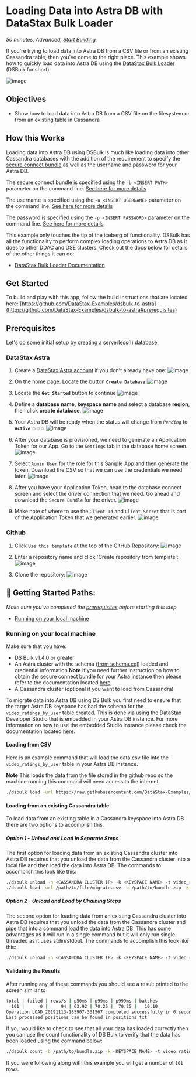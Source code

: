 <!--- STARTEXCLUDE --->
# Loading Data into Astra DB with DataStax Bulk Loader
*50 minutes, Advanced, [Start Building](https://github.com/DataStax-Examples/dsbulk-to-astra#prerequisites)*

If you're trying to load data into Astra DB from a CSV file or from an existing Cassandra table, then you've come to the right place. This example shows how to quickly load data into Astra DB using the [DataStax Bulk Loader](https://docs.datastax.com/en/dsbulk/doc/index.html) (DSBulk for short).
<!--- ENDEXCLUDE --->


![image](https://raw.githubusercontent.com/DataStax-Examples/dsbulk-to-astra/master/screenshot.png)


## Objectives
* Show how to load data into Astra DB from a CSV file on the filesystem or from an existing table in Cassandra
  
## How this Works
Loading data into Astra DB using DSBulk is much like loading data into other Cassandra databases with the addition of the requirement to specify the [secure connect bundle](https://docs.datastax.com/en/astra/aws/doc/dscloud/astra/dscloudObtainingCredentials.html) as well as the username and password for your Astra DB.

The secure connect bundle is specified using the `-b <INSERT PATH>` parameter on the command line. [See here for more details](https://docs.datastax.com/en/dsbulk/doc/dsbulk/reference/driverOptions.html#driverOptions__driverBasicCloudSecureConnectBundle)

The username is specified using the `-u <INSERT USERNAME>` parameter on the command line.  [See here for more details](https://docs.datastax.com/en/dsbulk/doc/dsbulk/reference/driverOptions.html#driverOptions__datastaxJavaDriverAdvancedConnectionAuthProviderUsername)

The password is specified using the `-p <INSERT PASSWORD>` parameter on the command line.  [See here for more details](https://docs.datastax.com/en/dsbulk/doc/dsbulk/reference/driverOptions.html#driverOptions__datastaxJavaDriverAdvancedConnectionAuthProviderPassword)

This example only touches the tip of the iceberg of functionality. DSBulk has all the functionality to perform complex loading operations to Astra DB as it does to other DDAC and DSE clusters. Check out the docs below for details of the other things it can do:

* [DataStax Bulk Loader Documentation](https://docs.datastax.com/en/dsbulk/doc/)

## Get Started
To build and play with this app, follow the build instructions that are located here: [https://github.com/DataStax-Examples/dsbulk-to-astra](https://github.com/DataStax-Examples/dsbulk-to-astra#prerequisites)

<!--- STARTEXCLUDE --->
## Prerequisites
Let's do some initial setup by creating a serverless(!) database.

### DataStax Astra
1. Create a [DataStax Astra account](https://astra.datastax.com/register?utm_source=github&utm_medium=referral&utm_campaign=astra-bulk-loader) if you don't already have one:
![image](https://raw.githubusercontent.com/DataStax-Examples/sample-app-template/master/screenshots/astra-register-basic-auth.png)

2. On the home page. Locate the button **`Create Database`**
![image](https://raw.githubusercontent.com/DataStax-Examples/sample-app-template/master/screenshots/astra-dashboard.png)

3. Locate the **`Get Started`** button to continue
![image](https://raw.githubusercontent.com/DataStax-Examples/sample-app-template/master/screenshots/astra-select-plan.png)

4. Define a **database name**, **keyspace name** and select a database **region**, then click **create database**.
![image](https://raw.githubusercontent.com/DataStax-Examples/sample-app-template/master/screenshots/astra-create-db.png)

5. Your Astra DB will be ready when the status will change from *`Pending`* to **`Active`** 💥💥💥 
![image](https://raw.githubusercontent.com/DataStax-Examples/sample-app-template/master/screenshots/astra-db-active.png)

6. After your database is provisioned, we need to generate an Application Token for our App. Go to the `Settings` tab in the database home screen.
![image](https://raw.githubusercontent.com/DataStax-Examples/sample-app-template/master/screenshots/astra-db-settings.png)

7. Select `Admin User` for the role for this Sample App and then generate the token. Download the CSV so that we can use the credentials we need later.
![image](https://raw.githubusercontent.com/DataStax-Examples/sample-app-template/master/screenshots/astra-db-settings-token.png)

8. After you have your Application Token, head to the database connect screen and select the driver connection that we need. Go ahead and download the `Secure Bundle` for the driver.
![image](https://raw.githubusercontent.com/DataStax-Examples/sample-app-template/master/screenshots/astra-db-connect-bundle.png)

9. Make note of where to use the `Client Id` and `Client Secret` that is part of the Application Token that we generated earlier.
![image](https://raw.githubusercontent.com/DataStax-Examples/sample-app-template/master/screenshots/astra-db-connect-bundle-driver.png)

### Github
1. Click `Use this template` at the top of the [GitHub Repository](https://github.com/DataStax-Examples/dsbulk-to-astra):
![image](https://raw.githubusercontent.com/DataStax-Examples/sample-app-template/master/screenshots/github-use-template.png)

2. Enter a repository name and click 'Create repository from template':
![image](https://raw.githubusercontent.com/DataStax-Examples/sample-app-template/master/screenshots/github-create-repository.png)

3. Clone the repository:
![image](https://raw.githubusercontent.com/DataStax-Examples/sample-app-template/master/screenshots/github-clone.png)

## 🚀 Getting Started Paths:
*Make sure you've completed the [prerequisites](#prerequisites) before starting this step*
  - [Running on your local machine](#running-on-your-local-machine)

### Running on your local machine
Make sure that you have:
* DS Bulk v1.4.0 or greater
* An Astra cluster with the schema ([from schema.cql](schema.cql)) loaded and credential information
    **Note** If you need further instruction on how to obtain the secure connect bundle for your Astra instance then please refer to the documentation located [here](https://docs.datastax.com/en/astra/aws/doc/dscloud/astra/dscloudObtainingCredentials.html).
* A Cassandra cluster (optional if you want to load from Cassandra)

To migrate data into Astra DB using DS Bulk you first need to ensure that the target Astra DB keyspace has had the schema for the `video_ratings_by_user` table created.  This is done via using the DataStax Developer Studio that is embedded in your Astra DB instance.  For more information on how to use the embedded Studio instance please check the documentation located [here](https://docs.datastax.com/en/astra/aws/doc/dscloud/astra/dscloudConnectStudio.html).

#### Loading from CSV
Here is an example command that will load the data.csv file into the `video_ratings_by_user` table in your Astra DB instance.

**Note** This loads the data from the file stored in the github repo so the machine running this command will need access to the internet.
```sh
./dsbulk load -url https://raw.githubusercontent.com/DataStax-Examples/dsbulk-to-astra/master/data.csv -b /path/to/bundle.zip -k <KEYSPACE NAME> -t video_ratings_by_user -u <USERNAME> -p <PASSWORD>
```

#### Loading from an existing Cassandra table
To load data from an existing table in a Cassandra keyspace into Astra DB there are two options to accomplish this.

##### Option 1 - Unload and Load in Separate Steps
The first option for loading data from an existing Cassandra cluster into Astra DB requires that you unload the data from the Cassandra cluster into a local file and then load the data into Astra DB.  The commands to accomplish this look like this:
```sh
./dsbulk unload -h <CASSANDRA CLUSTER IP> -k <KEYSPACE NAME> -t video_ratings_by_user -url /path/to/file/migrate.csv
./dsbulk load -url /path/to/file/migrate.csv -b /path/to/bundle.zip -k <KEYSPACE NAME> -t video_ratings_by_user -u <USERNAME> -p <PASSWORD>
```

##### Option 2 - Unload and Load by Chaining Steps
The second option for loading data from an existing Cassandra cluster into Astra DB requires that you unload the data from the Cassandra cluster and pipe that into a command load the data into Astra DB.  This has some advantages as it will run in a single command but it will only run single threaded as it uses stdin/stdout. The commands to accomplish this look like this:
```sh
./dsbulk unload -h <CASSANDRA CLUSTER IP> -k <KEYSPACE NAME> -t video_ratings_by_user -url /path/to/file/migrate.csv | ./dsbulk load -url /path/to/file/migrate.csv -b /path/to/bundle.zip -k <KEYSPACE NAME> -t video_ratings_by_user -u <USERNAME> -p <PASSWORD>
```

#### Validating the Results
After running any of these commands you should see a result printed to the screen similar to 
```sh
total | failed | rows/s | p50ms | p99ms | p999ms | batches
  101 |      0 |     94 | 63.92 | 70.25 |  70.25 |   10.10
Operation LOAD_20191113-185907-331567 completed successfully in 0 seconds.
Last processed positions can be found in positions.txt
```

If you would like to check to see that all your data has loaded correctly then you can use the count functionality of DS Bulk to verify that the data has been loaded using the command below:
```sh
./dsbulk count -b /path/to/bundle.zip -k <KEYSPACE NAME> -t video_ratings_by_user -u <USERNAME> -p 
```

If you were following along with this example you will get a number of `101` rows.
<!--- ENDEXCLUDE --->
